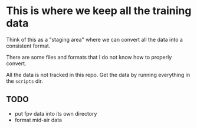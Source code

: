 # This is where we keep all the training data

Think of this as a "staging area" where we can convert all the data into a consistent format.

There are some files and formats that I do not know how to properly convert.

All the data is not tracked in this repo. Get the data by running everything in the `scripts` dir.

## TODO
- put fpv data into its own directory
- format mid-air data
